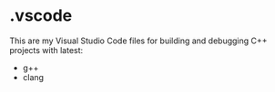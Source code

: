 # .vscode
This are my Visual Studio Code files for building and debugging C++ projects with latest:
- g++
- clang
